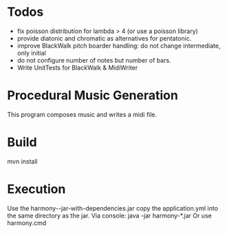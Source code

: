 # Todos
* fix poisson distribution for lambda > 4 (or use a poisson library)
* provide diatonic and chromatic as alternatives for pentatonic.
* improve BlackWalk pitch boarder handling: do not change intermediate, only initial
* do not configure number of notes but number of bars.
* Write UnitTests for BlackWalk & MidiWriter

# Procedural Music Generation
This program composes music and writes a midi file.

# Build
mvn install

# Execution
Use the harmony-<Version>-jar-with-dependencies.jar
copy the application.yml into the same directory as the jar.
Via console: java -jar harmony-*.jar
Or use harmony.cmd